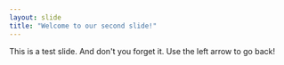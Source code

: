 ```yaml
---
layout: slide
title: "Welcome to our second slide!"
---
```

This is a test slide. And don't you forget it.
Use the left arrow to go back!

